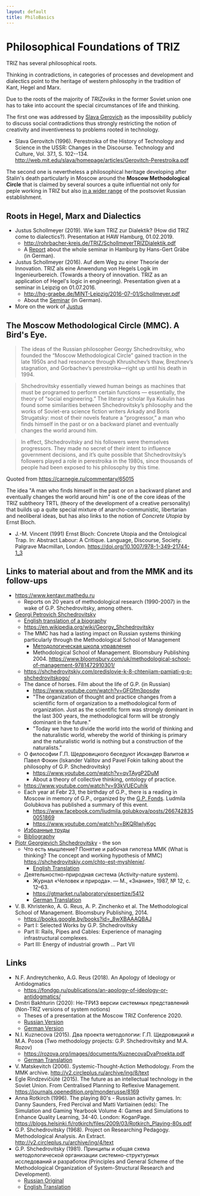 ```yaml
---
layout: default
title: PhiloBasics
---
```


# Philosophical Foundations of TRIZ

TRIZ has several philosophical roots.

Thinking in contradictions, in categories of processes and development and
dialectics point to the heritage of western philosophy in the tradition of
Kant, Hegel and Marx.

Due to the roots of the majority of _TRIZoviks_ in the former Soviet union one
has to take into account the special circumstances of life and thinking.

The first one was addressed by [Slava
Gerovich](http://web.mit.edu/slava/homepage/) as the impossibility publicly to
discuss social contradictions thus strongly restricting the notion of
creativity and inventiveness to problems rooted in technology.
* Slava Gerovitch (1996). Perestroika of the History of Technology and Science
  in the USSR: Changes in the Discourse. Technology and Culture, Vol. 37.1,
  S. 102--134.
  <http://web.mit.edu/slava/homepage/articles/Gerovitch-Perestroika.pdf>

The second one is nevertheless a philosophical heritage developing after
Stalin's death particularly in Moscow around the __Moscow Methodological
Circle__ that is claimed by several sources a quite influential not only for
peple working in TRIZ but also [in a wider
range](https://carnegie.ru/commentary/65015) of the postsoviet Russian
establishment.

## Roots in Hegel, Marx and Dialectics

* Justus Schollmeyer (2019). Wie kam TRIZ zur Dialektik? (How did TRIZ come to
  dialectics?). Presentation at HAW Hamburg, 01.02.2019.
  * <http://rohrbacher-kreis.de/TRIZ/SchollmeyerTRIZDialektik.pdf>
  * A [Report](http://www.leipzig-netz.de/index.php/HGG.2019-02) about the
    whole seminar in Hamburg by Hans-Gert Gräbe (in German).
* Justus Schollmeyer (2016).  Auf dem Weg zu einer Theorie der Innovation.
  TRIZ als eine Anwendung von Hegels Logik im Ingenieurbereich. (Towards a
  theory of innovation.  TRIZ as an application of Hegel's logic in
  engineering). Presentation given at a seminar in Leipzig on 01.07.2016.
  * <http://hg-graebe.de/MINT-Leipzig/2016-07-01/Schollmeyer.pdf>
  * About the [Seminar](mint-leipzig.de/2016-07-01.html) (in German).
* More on the work of [Justus](JustusSchollmeyer "wikilink")

## The Moscow Methodological Circle (MMC). A Bird's Eye.

> The ideas of the Russian philosopher Georgy Shchedrovitsky, who founded the
> “Moscow Methodological Circle” gained traction in the late 1950s and had
> resonance through Khrushchev’s thaw, Brezhnev’s stagnation, and Gorbachev’s
> perestroika—right up until his death in 1994.

> Shchedrovitsky essentially viewed human beings as machines that must be
> programed to perform certain functions — essentially, the theory of “social
> engineering.” The literary scholar Ilya Kukulin has found some similarities
> between Shchedrovitsky’s philosophy and the works of Soviet-era science
> fiction writers Arkady and Boris Strugatsky: most of their novels feature a
> “progressor,” a man who finds himself in the past or on a backward planet
> and eventually changes the world around him.

> In effect, Shchedrovitsky and his followers were themselves progressors.
> They made no secret of their intent to influence government decisions, and
> it’s quite possible that Shchedrovitsky’s followers played a role in
> perestroika in the 1980s, since thousands of people had been exposed to his
> philosophy by this time.

Quoted from <https://carnegie.ru/commentary/65015>

The idea "A man who finds himself in the past or on a backward planet and
eventually changes the world around him" is one of the core ideas of the TRIZ
subtheory TRTL (theory of the development of a creative personality) that
builds up a quite special mixture of anarcho-communistic, libertarian and
neoliberal ideas, but has also links to the notion of _Concrete Utopia_ by
Ernst Bloch.

* J.-M. Vincent (1991) Ernst Bloch: Concrete Utopia and the Ontological Trap.
  In: Abstract Labour: A Critique. Language, Discourse, Society. Palgrave
  Macmillan, London. <https://doi.org/10.1007/978-1-349-21744-1_3>

## Links to material about and from the MMK and its follow-ups

* https://www.kentavr.mathedu.ru
  - Reports on 20 years of methodological research (1990-2007) in the wake of
    G.P. Shchedrovitsky, among others.
* [Georgi Petrovich Shchedrovitsky](https://www.fondgp.ru/)
  * [English translation of a biography](Texts/Shchedrovitsky-Biography.pdf) 
  * <https://en.wikipedia.org/wiki/Georgy_Shchedrovitsky>
  * The MMC has had a lasting impact on Russian systems thinking particularly
    through the Methodological School of Management
    * [Методологическая школа управления](https://www.facebook.com/groups/877563105594553)
    * Methodological School of Management. Bloomsbury Publishing 2004.
      <https://www.bloomsbury.com/uk/methodological-school-of-management-9781472910301/>
  * <https://shchedrovitskiy.com/predislovie-k-8-chtenijam-pamjati-g-p-shchedrovitskogo/>
  * The dance of horses. Film about the life of G.P. (in Russian)
    * <https://www.youtube.com/watch?v=GFGfm3posdw>    
    * "The organization of thought and practice changes from a scientific form
      of organization to a methodological form of organization. Just as the
      scientific form was strongly dominant in the last 300 years, the
      methodological form will be strongly dominant in the future."      
    * "Today we have to divide the world into the world of thinking and the
      naturalistic world, whereby the world of thinking is primary and the
      naturalistic world is nothing but a construction of the naturalists."
  * О философии Г.П. Щедровицкого беседуют Искандер Валитов и Павел Фокин
    (Iskander Valitov and Pavel Fokin talking about the philosophy of G.P.
    Shchedrovitsky)  
    * <https://www.youtube.com/watch?v=qvTAygP2DuM>
    * About a theory of collective thinking, ontology of practice.
  * <https://www.youtube.com/watch?v=93kVUECuhIk>
  * Each year at Febr 23, the birthday of G.P., there is a reading in Moscow
    in memory of G.P., organized by the [G.P. Fonds](https://www.fondgp.ru/).
    Ludmila Golubkova has published a summary of this event.
    * <https://www.facebook.com/liudmila.golubkova/posts/2667428350051869>
    * <https://www.youtube.com/watch?v=BKQRlwIyKgc>
  * [Избранные труды](https://gtmarket.ru/library/basis/3961)
  * [Bibliography](https://gtmarket.ru/library/basis/3961/4004)
* [Piotr Georgievich Shchedrovitsky](https://shchedrovitskiy.com/) - the son
  * Что есть мышление? Понятие и рабочая гипотеза ММК (What is thinking? The
    concept and working hypothesis of MMC)
    <https://shchedrovitskiy.com/chto-est-myshlenie/>.
    * [English Translation](Texts/WhatIsThinking-en.pdf)
  * Деятельностно-природная система (Activity-nature system).
    * Журнал «Человек и природа». — М., «Знание», 1987, № 12, с. 12–63.
    * <https://gtmarket.ru/laboratory/expertize/5412>
    * [German Translation](Texts/PG-1987-de.pdf)
* V. B. Khristenko, A. G. Reus, A. P. Zinchenko et al. The Methodological
  School of Management.  Bloomsbury Publishing, 2014.
  * <https://books.google.by/books?id=_8wXBAAAQBAJ>
  * Part I: Selected Works by G.P. Shchedrovitsky
  * Part II: Rails, Pipes and Cables: Experience of managing infrastructural
    complexes.
  * Part III: Energy of industrial growth ... Part VII

## Links

* N.F. Andreytchenko, A.G. Reus (2018). An Apology of Ideology or Antidogmatics
  * <https://fondgp.ru/publications/an-apology-of-ideology-or-antidogmatics/>
* Dmitri Bakhturin (2020): Не-ТРИЗ версии системных представлений (Non-TRIZ
  versions of system notions)
  * Theses of a presentation at the Moscow TRIZ Conference 2020.
  * [Russian Version](Texts/Bakhturin/Bakhturin-2020-ru.pdf)
  * [German Version](Texts/Bakhturin/Bakhturin-2020-de.pdf)
* N.I. Kuznecova (2015). Два проекта методологии: Г.П. Щедровицкий и
    М.А. Розов (Two methodology projects: G.P. Shchedrovitsky and M.A. Rozov)
  * <https://rozova.org/images/documents/KuznecovaDvaProekta.pdf>
  * [German Translation](Texts/Kuznecova-15-de.pdf)
* V. Matskevitch (2006). Systemic-Thought-Action Methodology. From the MMK
  archive. <http://v2.circleplus.ru/archive/ing/8/text>
* Egle Rindzevičiūtė (2015). The future as an intellectual technology in the
  Soviet Union. From Centralised Planning to Reflexive Management.
  <https://journals.openedition.org/monderusse/8169>
* Anna Rotkirch (1996). The playing 80's - Russian activity games. In: Danny
  Saunders, Fred Percival and Matti Vartiainen (eds): The Simulation and
  Gaming Yearbook Volume 4: Games and Simulations to Enhance Quality Learning,
  34-40. London: KoganPage. 
  <https://blogs.helsinki.fi/rotkirch/files/2009/03/Rotkirch_Playing-80s.pdf>
* G.P. Shchedrovitsky (1968). Project on Researching Pedagogy. Methodological
  Analysis. An Extract. <http://v2.circleplus.ru/archive/ing/4/text>
* G.P. Shchedrovitsky (1981). Принципы и общая схема методологической
  организации системно-структурных исследований и разработок (Principles and
  General Scheme of the Methodological Organization of System-Structural
  Research and Development).
  * [Russian Original](https://gtmarket.ru/library/basis/3961/3967)
  * [English Translation](Texts/Principles-1981-en.pdf) 